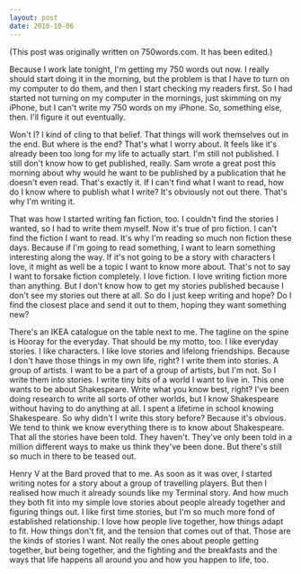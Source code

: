 ```yaml
---
layout: post
date: 2010-10-06
--- 
```


(This post was originally written on 750words.com. It has been edited.)

Because I work late tonight, I'm getting my 750 words out now. I really should start doing it in the morning, but the problem is that I have to turn on my computer to do them, and then I start checking my readers first. So I had started not turning on my computer in the mornings, just skimming on my iPhone, but I can't write my 750 words on my iPhone. So, something else, then. I'll figure it out eventually. 

Won't I? I kind of cling to that belief. That things will work themselves out in the end. But where is the end? That's what I worry about. It feels like it's already been too long for my life to actually start. I'm still not published. I still don't know how to get published, really. Sam wrote a great post this morning about why would he want to be published by a publication that he doesn't even read. That's exactly it. If I can't find what I want to read, how do I know where to publish what I write? It's obviously not out there. That's why I'm writing it. 

That was how I started writing fan fiction, too. I couldn't find the stories I wanted, so I had to write them myself. Now it's true of pro fiction. I can't find the fiction I want to read. It's why I'm reading so much non fiction these days. Because if I'm going to read something, I want to learn something interesting along the way. If it's not going to be a story with characters I love, it might as well be a topic I want to know more about. That's not to say I want to forsake fiction completely. I love fiction. I love writing fiction more than anything. But I don't know how to get my stories published because I don't see my stories out there at all. So do I just keep writing and hope? Do I find the closest place and send it out to them, hoping they want something new? 

There's an IKEA catalogue on the table next to me. The tagline on the spine is Hooray for the everyday. That should be my motto, too. I like everyday stories. I like characters. I like love stories and lifelong friendships. Because I don't have those things in my own life, right? I write them into stories. A group of artists. I want to be a part of a group of artists, but I'm not. So I write them into stories. I write tiny bits of a world I want to live in. This one wants to be about Shakespeare. Write what you know best, right? I've been doing research to write all sorts of other worlds, but I know Shakespeare without having to do anything at all. I spent a lifetime in school knowing Shakespeare. So why didn't I write this story before? Because it's obvious. We tend to think we know everything there is to know about Shakespeare. That all the stories have been told. They haven't. They've only been told in a million different ways to make us think they've been done. But there's still so much in there to be teased out. 

Henry V at the Bard proved that to me. As soon as it was over, I started writing notes for a story about a group of travelling players. But then I realised how much it already sounds like my Terminal story. And how much they both fit into my simple love stories about people already together and figuring things out. I like first time stories, but I'm so much more fond of established relationship. I love how people live together, how things adapt to fit. How things don't fit, and the tension that comes out of that. Those are the kinds of stories I want. Not really the ones about people getting together, but being together, and the fighting and the breakfasts and the ways that life happens all around you and how you happen to life, too.
